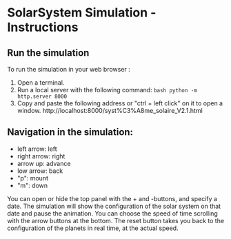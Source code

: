 # SolarSystem Simulation - Instructions

## Run the simulation
To run the simulation in your web browser :

1. Open a terminal.
2. Run a local server with the following command:
   `bash
   python -m http.server 8000
   `
3. Copy and paste the following address or "ctrl + left click" on it to open a window.
   http://localhost:8000/syst%C3%A8me_solaire_V2.1.html

## Navigation in the simulation:
- left arrow: left
- right arrow: right
- arrow up: advance
- low arrow: back
- "p": mount
- "m": down

You can open or hide the top panel with the + and -buttons, and specify a date.
The simulation will show the configuration of the solar system on that date and pause the animation.
You can choose the speed of time scrolling with the arrow buttons at the bottom.
The reset button takes you back to the configuration of the planets in real time, at the actual speed.
